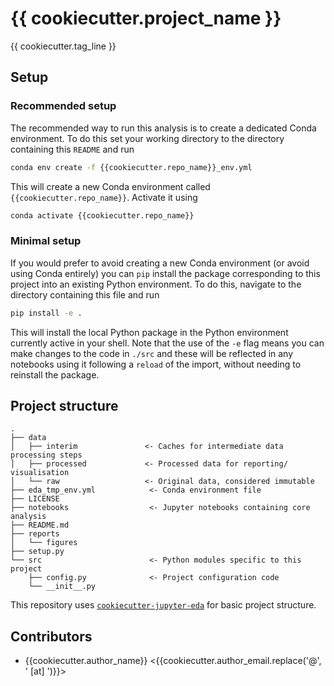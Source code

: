 # {{ cookiecutter.project_name }}

{{ cookiecutter.tag_line }}

## Setup

### Recommended setup

The recommended way to run this analysis is to create a dedicated Conda
environment. To do this set your working directory to the directory containing
this `README` and run

```bash
conda env create -f {{cookiecutter.repo_name}}_env.yml
```

This will create a new Conda environment called `{{cookiecutter.repo_name}}`.
Activate it using

```bash
conda activate {{cookiecutter.repo_name}}
```

### Minimal setup

If you would prefer to avoid creating a new Conda environment (or avoid using
Conda entirely) you can `pip` install the package corresponding to this project
into an existing Python environment. To do this, navigate to the directory
containing this file and run

```bash
pip install -e .
```

This will install the local Python package in the Python environment currently
active in your shell. Note that the use of the `-e` flag means you can make
changes to the code in `./src` and these will be reflected in any notebooks using
it following a `reload` of the import, without needing to reinstall the package.

## Project structure

```
.
├── data
│   ├── interim               <- Caches for intermediate data processing steps
│   ├── processed             <- Processed data for reporting/ visualisation
│   └── raw                   <- Original data, considered immutable
├── eda_tmp_env.yml            <- Conda environment file
├── LICENSE
├── notebooks                  <- Jupyter notebooks containing core analysis
├── README.md
├── reports
│   └── figures
├── setup.py
└── src                        <- Python modules specific to this project
    ├── config.py              <- Project configuration code
    └── __init__.py
```

This repository uses [`cookiecutter-jupyter-eda`][cc-jupyter-eda] for basic
project structure.

[cc-jupyter-eda]: https://github.com/lanecodes/cookiecutter-jupyter-eda

## Contributors

- {{cookiecutter.author_name}} \<{{cookiecutter.author_email.replace('@', ' [at] ')}}\>
